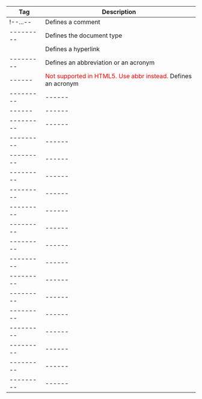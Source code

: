Tag       | Description
--------- | ------
!--...--  | Defines a comment
--------- | Defines the document type
 <A>      | Defines a hyperlink
--------- | Defines an abbreviation or an acronym
------    | <font color="red">Not supported in HTML5. Use abbr instead. </font> Defines an acronym
--------- | ------
------    | ------
--------- | ------
--------- | ------ 
--------- | ------
--------- | ------
--------- | ------
--------- | ------
--------- | ------
--------- | ------
--------- | ------
--------- | ------
--------- | ------
--------- | ------
--------- | ------
--------- | ------
--------- | ------
--------- | ------
